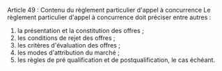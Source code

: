 Article 49 : Contenu du règlement particulier d'appel à concurrence
Le règlement particulier d'appel à concurrence doit préciser entre
autres :
1.  la présentation et la constitution des offres ;
2.  les conditions de rejet des offres ;
3.  les critères d'évaluation des offres ;
4.  les modes d'attribution du marché ;
5.  les règles de pré qualification et de postqualification, le cas
échéant.